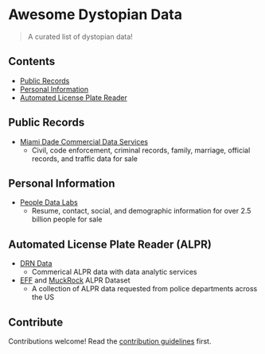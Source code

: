 # Awesome Dystopian Data

> A curated list of dystopian data!


## Contents

- [Public Records](#public-records)
- [Personal Information](#personal-information)
- [Automated License Plate Reader](#automated-license-plate-reader)

## Public Records
- [Miami Dade Commercial Data Services](https://www.miami-dadeclerk.com/commercial_data_servicesb.asp)
    - Civil, code enforcement, criminal records, family, marriage, official records, and traffic data for sale

## Personal Information
- [People Data Labs](https://www.peopledatalabs.com/)
    - Resume, contact, social, and demographic information for over 2.5 billion people for sale

## Automated License Plate Reader (ALPR)
- [DRN Data](https://drndata.com/)
    - Commerical ALPR data with data analytic services
- [EFF](https://www.eff.org/pages/automated-license-plate-reader-dataset) and [MuckRock](https://www.muckrock.com/news/archives/2018/nov/15/download-the-alpr-dataset/) ALPR Dataset
    - A collection of ALPR data requested from police departments across the US

## Contribute

Contributions welcome! Read the [contribution guidelines](contributing.md) first.
